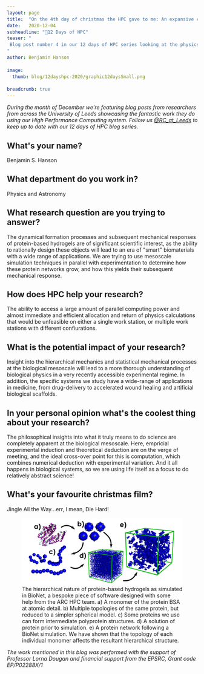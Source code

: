 ```yaml
---
layout: page
title:  "On the 4th day of christmas the HPC gave to me: An expansive computational sweep of the relevant experimental design parameters in order to increase our understanding of the formation mechanisms of globular protein-based hydrogels...in a pear tree"
date:   2020-12-04
subheadline: "🎄12 Days of HPC"
teaser: "
 Blog post number 4 in our 12 days of HPC series looking at the physics of biomaterials!
"
author: Benjamin Hanson

image:
  thumb: blog/12dayshpc-2020/graphic12daysSmall.png

breadcrumb: true
---
```


_During the month of December we're featuring blog posts from researchers from across the University of Leeds showcasing the fantastic work they do using our High Performance Computing system. Follow us [@RC_at_Leeds](https://twitter.com/RC_at_leeds) to keep up to date with our 12 days of HPC blog series._

## What's your name?

Benjamin S. Hanson

## What department do you work in?

Physics and Astronomy

## What research question are you trying to answer?

The dynamical formation processes and subsequent mechanical responses of protein-based hydrogels are of significant scientific interest, as the ability to rationally design these objects will lead to an era of "smart" biomaterials with a wide range of applications. We are trying to use mesoscale simulation techniques in parallel with experimentation to determine how these protein networks grow, and how this yields their subsequent mechanical response.

## How does HPC help your research?

The ability to access a large amount of parallel computing power and almost immediate and efficient allocation and return of physics calculations that would be unfeasible on either a single work station, or multiple work stations with different confiurations.

## What is the potential impact of your research?

Insight into the hierarchical mechanics and statistical mechanical processes at the biological mesoscale will lead to a more thorough understanding of biological physics in a very recently accessible experimental regime. In addition, the specific systems we study have a wide-range of applications in medicine, from drug-delivery to accelerated wound healing and artificial biological scaffolds.

## In your personal opinion what's the coolest thing about your research?

The philosophical insights into what it truly means to do science are completely apparent at the biological mesoscale. Here, empricial experimental induction and theoretical deduction are on the verge of meeting, and the ideal cross-over point for this is computation, which combines numerical deduction with experimental variation. And it all happens in biological systems, so we are using life itself as a focus to do relatively abstract science!

## What's your favourite christmas film?

Jingle All the Way...err, I mean, Die Hard!

<figure>
  <div style="text-align:center;">
    <img src='/images/blog/12dayshpc-2020/day4/multiscaleBioNet_Benjamin Hanson.png' alt='Phase structures for Micellar Phase c = 15%. The micellar phase is when the surfactant molecules bunch up to form spheres within the water.'/>
  </div>
  <figcaption>
      The hierarchical nature of protein-based hydrogels as simulated in BioNet, a bespoke piece of software designed with some help from the ARC HPC team. a) A monomer of the protein BSA at atomic detail. b) Multiple topologies of the same protein, but reduced to a simpler spherical model. c) Some proteins we use can form intermediate polyprotein structures. d) A solution of protein prior to simulation. e) A protein network following a BioNet simulation. We have shown that the topology of each individual monomer affects the resultant hierarchical structure.
  </figcaption>
</figure>

_The work mentioned in this blog was performed with the support of Professor Lorna Dougan and financial support from the EPSRC, Grant code EP/P02288X/1_